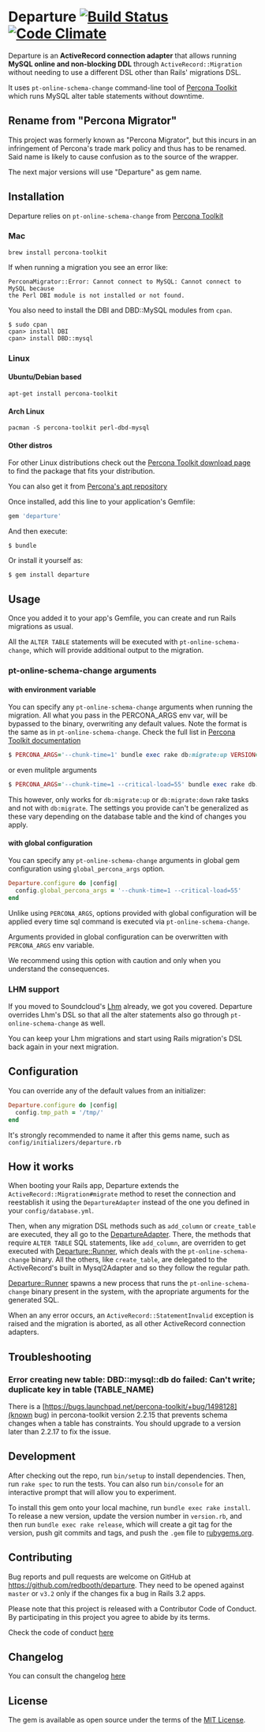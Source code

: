 # Departure [![Build Status](https://travis-ci.org/redbooth/departure.svg?branch=master)](https://travis-ci.org/redbooth/departure) [![Code Climate](https://codeclimate.com/github/redbooth/departure/badges/gpa.svg)](https://codeclimate.com/github/redbooth/departure)

Departure is an **ActiveRecord connection adapter** that allows running
**MySQL online and non-blocking DDL** through `ActiveRecord::Migration` without needing
    to use a different DSL other than Rails' migrations DSL.

It uses `pt-online-schema-change` command-line tool of
[Percona
Toolkit](https://www.percona.com/doc/percona-toolkit/2.0/pt-online-schema-change.html)
which runs MySQL alter table statements without downtime.

## Rename from "Percona Migrator"

This project was formerly known as "Percona Migrator", but this incurs in an
infringement of Percona's trade mark policy and thus has to be renamed. Said
name is likely to cause confusion as to the source of the wrapper.

The next major versions will use "Departure" as gem name.

## Installation

Departure relies on `pt-online-schema-change` from [Percona
Toolkit](https://www.percona.com/doc/percona-toolkit/2.0/pt-online-schema-change.html)

### Mac

`brew install percona-toolkit`

If when running a migration you see an error like:

```
PerconaMigrator::Error: Cannot connect to MySQL: Cannot connect to MySQL because
the Perl DBI module is not installed or not found.
```

You also need to install the DBI and DBD::MySQL modules from `cpan`.

```
$ sudo cpan
cpan> install DBI
cpan> install DBD::mysql
```

### Linux

#### Ubuntu/Debian based

`apt-get install percona-toolkit`

#### Arch Linux

`pacman -S percona-toolkit perl-dbd-mysql`

#### Other distros

For other Linux distributions check out the [Percona Toolkit download
page](https://www.percona.com/downloads/percona-toolkit/) to find the package
that fits your distribution.

You can also get it from [Percona's apt repository](https://www.percona.com/doc/percona-xtradb-cluster/5.5/installation/apt_repo.html)

Once installed, add this line to your application's Gemfile:

```ruby
gem 'departure'
```

And then execute:

    $ bundle

Or install it yourself as:

    $ gem install departure

## Usage

Once you added it to your app's Gemfile, you can create and run Rails migrations
as usual.

All the `ALTER TABLE` statements will be executed with
`pt-online-schema-change`, which will provide additional output to the
migration.

### pt-online-schema-change arguments

#### with environment variable

You can specify any `pt-online-schema-change` arguments when running the
migration. All what you pass in the PERCONA_ARGS env var, will be bypassed to the
binary, overwriting any default values. Note the format is the same as in
`pt-online-schema-change`. Check the full list in [Percona Toolkit
documentation](https://www.percona.com/doc/percona-toolkit/2.2/pt-online-schema-change.html#options)

```ruby
$ PERCONA_ARGS='--chunk-time=1' bundle exec rake db:migrate:up VERSION=xxx
```

or even mulitple arguments

```ruby
$ PERCONA_ARGS='--chunk-time=1 --critical-load=55' bundle exec rake db:migrate:up VERSION=xxx
```

This however, only works for `db:migrate:up` or `db:migrate:down` rake tasks and
not with `db:migrate`. The settings you provide can't be generalized as these
vary depending on the database table and the kind of changes you apply.

#### with global configuration

You can specify any `pt-online-schema-change` arguments in global gem configuration
using `global_percona_args` option.

```ruby
Departure.configure do |config|
  config.global_percona_args = '--chunk-time=1 --critical-load=55'
end
```

Unlike using `PERCONA_ARGS`, options provided with global configuration will be applied
every time sql command is executed via `pt-online-schema-change`.

Arguments provided in global configuration can be overwritten with `PERCONA_ARGS` env variable.

We recommend using this option with caution and only when you understand the consequences.

### LHM support

If you moved to Soundcloud's [Lhm](https://github.com/soundcloud/lhm) already,
we got you covered. Departure overrides Lhm's DSL so that all the alter
statements also go through `pt-online-schema-change` as well.

You can keep your Lhm migrations and start using Rails migration's DSL back
again in your next migration.

## Configuration

You can override any of the default values from an initializer:

```ruby
Departure.configure do |config|
  config.tmp_path = '/tmp/'
end
```

It's strongly recommended to name it after this gems name, such as
`config/initializers/departure.rb`

## How it works

When booting your Rails app, Departure extends the
`ActiveRecord::Migration#migrate` method to reset the connection and reestablish
it using the `DepartureAdapter` instead of the one you defined in your
`config/database.yml`.

Then, when any migration DSL methods such as `add_column` or `create_table` are
executed, they all go to the
[DepartureAdapter](https://github.com/redbooth/departure/blob/master/lib/active_record/connection_adapters/departure_adapter.rb).
There, the methods that require `ALTER TABLE` SQL statements, like `add_column`,
are overriden to get executed with
[Departure::Runner](https://github.com/redbooth/departure/blob/master/lib/departure/runner.rb),
which deals with the `pt-online-schema-change` binary. All the others, like
`create_table`, are delegated to the ActiveRecord's built in Mysql2Adapter and
so they follow the regular path.

[Departure::Runner](https://github.com/redbooth/departure/blob/master/lib/departure/runner.rb)
spawns a new process that runs the `pt-online-schema-change` binary present in
the system, with the apropriate arguments for the generated SQL.

When an any error occurs, an `ActiveRecord::StatementInvalid` exception is
raised and the migration is aborted, as all other ActiveRecord connection
adapters.

## Troubleshooting

### Error creating new table: DBD::mysql::db do failed: Can't write; duplicate key in table (TABLE_NAME)
There is a [https://bugs.launchpad.net/percona-toolkit/+bug/1498128](known bug) in percona-toolkit version 2.2.15
that prevents schema changes when a table has constraints. You should upgrade to a version later than 2.2.17 to fix the issue.

## Development

After checking out the repo, run `bin/setup` to install dependencies. Then, run
`rake spec` to run the tests. You can also run `bin/console` for an interactive
prompt that will allow you to experiment.

To install this gem onto your local machine, run `bundle exec rake install`. To
release a new version, update the version number in `version.rb`, and then run
`bundle exec rake release`, which will create a git tag for the version, push
git commits and tags, and push the `.gem` file to
[rubygems.org](https://rubygems.org).

## Contributing

Bug reports and pull requests are welcome on GitHub at
https://github.com/redbooth/departure. They need to be opened against
`master` or `v3.2` only if the changes fix a bug in Rails 3.2 apps.

Please note that this project is released with a Contributor Code of Conduct. By
participating in this project you agree to abide by its terms.

Check the code of conduct [here](CODE_OF_CONDUCT.md)

## Changelog

You can consult the changelog [here](CHANGELOG.md)

## License

The gem is available as open source under the terms of the [MIT
License](http://opensource.org/licenses/MIT).

